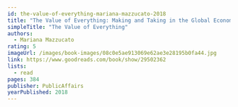 ```yaml
---
id: the-value-of-everything-mariana-mazzucato-2018
title: "The Value of Everything: Making and Taking in the Global Economy"
simpleTitle: "The Value of Everything"
authors:
  - Mariana Mazzucato
rating: 5
imageUrl: /images/book-images/08c0e5ae913069e62ae3e28195b0fa44.jpg
link: https://www.goodreads.com/book/show/29502362
lists:
  - read
pages: 384
publisher: PublicAffairs
yearPublished: 2018
---
```


